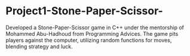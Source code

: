 # Project1-Stone-Paper-Scissor-
Developed a Stone-Paper-Scissor game in C++ under the mentorship of Mohammed Abu-Hadhoud from Programming Advices. The game pits players against the computer, utilizing random functions for moves, blending strategy and luck.
